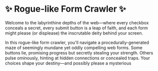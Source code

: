 # ✨ Rogue-like Form Crawler ✨

Welcome to the labyrinthine depths of the web—where every checkbox conceals a secret, every submit button is a leap of faith, and each form might please (or displease) the inscrutable deity behind your screen.

In this rogue-like form crawler, you'll navigate a procedurally-generated maze of seemingly mundane yet oddly compelling web forms. Some buttons lie, promising progress but secretly stealing your strength. Others pulse ominously, hinting at hidden connections or concealed traps. Your choices shape your destiny—and possibly please a mysterious

